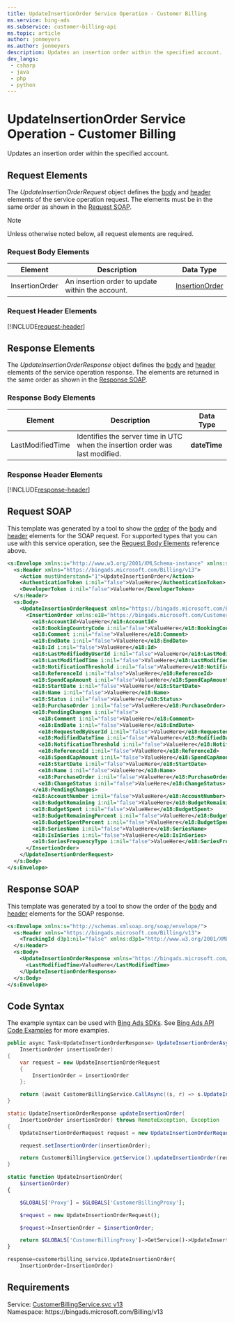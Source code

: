 ```yaml
---
title: UpdateInsertionOrder Service Operation - Customer Billing
ms.service: bing-ads
ms.subservice: customer-billing-api
ms.topic: article
author: jonmeyers
ms.author: jonmeyers
description: Updates an insertion order within the specified account.
dev_langs: 
 - csharp
 - java
 - php
 - python
---
```

# UpdateInsertionOrder Service Operation - Customer Billing
Updates an insertion order within the specified account.

## <a name="request"></a>Request Elements
The *UpdateInsertionOrderRequest* object defines the [body](#request-body) and [header](#request-header) elements of the service operation request. The elements must be in the same order as shown in the [Request SOAP](#request-soap). 

> [!NOTE]
> Unless otherwise noted below, all request elements are required.

### <a name="request-body"></a>Request Body Elements

|Element|Description|Data Type|
|-----------|---------------|-------------|
|<a name="insertionorder"></a>InsertionOrder|An insertion order to update within the account.|[InsertionOrder](insertionorder.md)|

### <a name="request-header"></a>Request Header Elements
[!INCLUDE[request-header](./includes/request-header.md)]

## <a name="response"></a>Response Elements
The *UpdateInsertionOrderResponse* object defines the [body](#response-body) and [header](#response-header) elements of the service operation response. The elements are returned in the same order as shown in the [Response SOAP](#response-soap).

### <a name="response-body"></a>Response Body Elements

|Element|Description|Data Type|
|-----------|---------------|-------------|
|<a name="lastmodifiedtime"></a>LastModifiedTime|Identifies the server time in UTC when the insertion order was last modified.|**dateTime**|

### <a name="response-header"></a>Response Header Elements
[!INCLUDE[response-header](./includes/response-header.md)]

## <a name="request-soap"></a>Request SOAP
This template was generated by a tool to show the [order](../guides/services-protocol.md#element-order) of the [body](#request-body) and [header](#request-header) elements for the SOAP request. For supported types that you can use with this service operation, see the [Request Body Elements](#request-body) reference above.

```xml
<s:Envelope xmlns:i="http://www.w3.org/2001/XMLSchema-instance" xmlns:s="http://schemas.xmlsoap.org/soap/envelope/">
  <s:Header xmlns="https://bingads.microsoft.com/Billing/v13">
    <Action mustUnderstand="1">UpdateInsertionOrder</Action>
    <AuthenticationToken i:nil="false">ValueHere</AuthenticationToken>
    <DeveloperToken i:nil="false">ValueHere</DeveloperToken>
  </s:Header>
  <s:Body>
    <UpdateInsertionOrderRequest xmlns="https://bingads.microsoft.com/Billing/v13">
      <InsertionOrder xmlns:e18="https://bingads.microsoft.com/Customer/v13/Entities" i:nil="false">
        <e18:AccountId>ValueHere</e18:AccountId>
        <e18:BookingCountryCode i:nil="false">ValueHere</e18:BookingCountryCode>
        <e18:Comment i:nil="false">ValueHere</e18:Comment>
        <e18:EndDate i:nil="false">ValueHere</e18:EndDate>
        <e18:Id i:nil="false">ValueHere</e18:Id>
        <e18:LastModifiedByUserId i:nil="false">ValueHere</e18:LastModifiedByUserId>
        <e18:LastModifiedTime i:nil="false">ValueHere</e18:LastModifiedTime>
        <e18:NotificationThreshold i:nil="false">ValueHere</e18:NotificationThreshold>
        <e18:ReferenceId i:nil="false">ValueHere</e18:ReferenceId>
        <e18:SpendCapAmount i:nil="false">ValueHere</e18:SpendCapAmount>
        <e18:StartDate i:nil="false">ValueHere</e18:StartDate>
        <e18:Name i:nil="false">ValueHere</e18:Name>
        <e18:Status i:nil="false">ValueHere</e18:Status>
        <e18:PurchaseOrder i:nil="false">ValueHere</e18:PurchaseOrder>
        <e18:PendingChanges i:nil="false">
          <e18:Comment i:nil="false">ValueHere</e18:Comment>
          <e18:EndDate i:nil="false">ValueHere</e18:EndDate>
          <e18:RequestedByUserId i:nil="false">ValueHere</e18:RequestedByUserId>
          <e18:ModifiedDateTime i:nil="false">ValueHere</e18:ModifiedDateTime>
          <e18:NotificationThreshold i:nil="false">ValueHere</e18:NotificationThreshold>
          <e18:ReferenceId i:nil="false">ValueHere</e18:ReferenceId>
          <e18:SpendCapAmount i:nil="false">ValueHere</e18:SpendCapAmount>
          <e18:StartDate i:nil="false">ValueHere</e18:StartDate>
          <e18:Name i:nil="false">ValueHere</e18:Name>
          <e18:PurchaseOrder i:nil="false">ValueHere</e18:PurchaseOrder>
          <e18:ChangeStatus i:nil="false">ValueHere</e18:ChangeStatus>
        </e18:PendingChanges>
        <e18:AccountNumber i:nil="false">ValueHere</e18:AccountNumber>
        <e18:BudgetRemaining i:nil="false">ValueHere</e18:BudgetRemaining>
        <e18:BudgetSpent i:nil="false">ValueHere</e18:BudgetSpent>
        <e18:BudgetRemainingPercent i:nil="false">ValueHere</e18:BudgetRemainingPercent>
        <e18:BudgetSpentPercent i:nil="false">ValueHere</e18:BudgetSpentPercent>
        <e18:SeriesName i:nil="false">ValueHere</e18:SeriesName>
        <e18:IsInSeries i:nil="false">ValueHere</e18:IsInSeries>
        <e18:SeriesFrequencyType i:nil="false">ValueHere</e18:SeriesFrequencyType>
      </InsertionOrder>
    </UpdateInsertionOrderRequest>
  </s:Body>
</s:Envelope>
```

## <a name="response-soap"></a>Response SOAP
This template was generated by a tool to show the order of the [body](#response-body) and [header](#response-header) elements for the SOAP response.

```xml
<s:Envelope xmlns:s="http://schemas.xmlsoap.org/soap/envelope/">
  <s:Header xmlns="https://bingads.microsoft.com/Billing/v13">
    <TrackingId d3p1:nil="false" xmlns:d3p1="http://www.w3.org/2001/XMLSchema-instance">ValueHere</TrackingId>
  </s:Header>
  <s:Body>
    <UpdateInsertionOrderResponse xmlns="https://bingads.microsoft.com/Billing/v13">
      <LastModifiedTime>ValueHere</LastModifiedTime>
    </UpdateInsertionOrderResponse>
  </s:Body>
</s:Envelope>
```

## <a name="example"></a>Code Syntax
The example syntax can be used with [Bing Ads SDKs](../guides/client-libraries.md). See [Bing Ads API Code Examples](../guides/code-examples.md) for more examples.
```csharp
public async Task<UpdateInsertionOrderResponse> UpdateInsertionOrderAsync(
	InsertionOrder insertionOrder)
{
	var request = new UpdateInsertionOrderRequest
	{
		InsertionOrder = insertionOrder
	};

	return (await CustomerBillingService.CallAsync((s, r) => s.UpdateInsertionOrderAsync(r), request));
}
```
```java
static UpdateInsertionOrderResponse updateInsertionOrder(
	InsertionOrder insertionOrder) throws RemoteException, Exception
{
	UpdateInsertionOrderRequest request = new UpdateInsertionOrderRequest();

	request.setInsertionOrder(insertionOrder);

	return CustomerBillingService.getService().updateInsertionOrder(request);
}
```
```php
static function UpdateInsertionOrder(
	$insertionOrder)
{

	$GLOBALS['Proxy'] = $GLOBALS['CustomerBillingProxy'];

	$request = new UpdateInsertionOrderRequest();

	$request->InsertionOrder = $insertionOrder;

	return $GLOBALS['CustomerBillingProxy']->GetService()->UpdateInsertionOrder($request);
}
```
```python
response=customerbilling_service.UpdateInsertionOrder(
	InsertionOrder=InsertionOrder)
```

## Requirements
Service: [CustomerBillingService.svc v13](https://clientcenter.api.bingads.microsoft.com/Api/Billing/v13/CustomerBillingService.svc)  
Namespace: https\://bingads.microsoft.com/Billing/v13  

